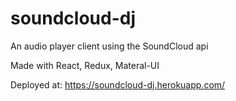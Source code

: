 # soundcloud-dj

An audio player client using the SoundCloud api

Made with React, Redux, Materal-UI

Deployed at: https://soundcloud-dj.herokuapp.com/
